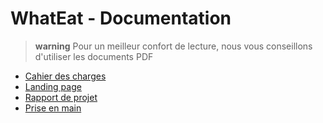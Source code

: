 # WhatEat - Documentation

> **warning**
> Pour un meilleur confort de lecture, nous vous conseillons d'utiliser les documents PDF

- [Cahier des charges](https://github.com/WhatEatInc/WhatEat-doc/blob/main/Cahier%20des%20charges/WhatEat%20-%20Cahier%20des%20charges.pdf)
- [Landing page](https://github.com/WhatEatInc/WhatEat-doc/blob/main/Landing%20Page/WhatEat%20-%20Landing%20page.pdf)
- [Rapport de projet](https://github.com/WhatEatInc/WhatEat-doc/blob/main/Rapport%20de%20projet/WhatEat%20-%20Rapport%20de%20projet.pdf)
- [Prise en main](https://github.com/WhatEatInc/WhatEat-doc/blob/main/Prise%20en%20main/WhatEat%20-%20Prise%20en%20main.pdf)

